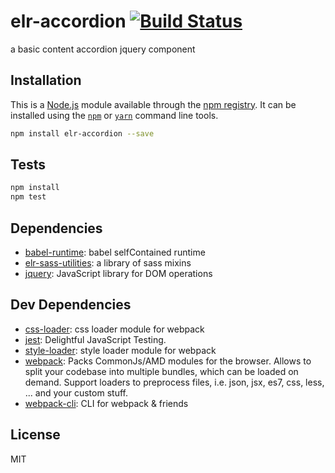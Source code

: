 # elr-accordion [![Build Status](https://travis-ci.org/elr-utilities/elr-accordion.png?branch=master)](https://travis-ci.org/elr-utilities/elr-accordion)

a basic content accordion jquery component

## Installation

This is a [Node.js](https://nodejs.org/) module available through the
[npm registry](https://www.npmjs.com/). It can be installed using the
[`npm`](https://docs.npmjs.com/getting-started/installing-npm-packages-locally)
or
[`yarn`](https://yarnpkg.com/en/)
command line tools.

```sh
npm install elr-accordion --save
```

## Tests

```sh
npm install
npm test
```

## Dependencies

- [babel-runtime](https://ghub.io/babel-runtime): babel selfContained runtime
- [elr-sass-utilities](https://ghub.io/elr-sass-utilities): a library of sass mixins
- [jquery](https://ghub.io/jquery): JavaScript library for DOM operations

## Dev Dependencies

- [css-loader](https://ghub.io/css-loader): css loader module for webpack
- [jest](https://ghub.io/jest): Delightful JavaScript Testing.
- [style-loader](https://ghub.io/style-loader): style loader module for webpack
- [webpack](https://ghub.io/webpack): Packs CommonJs/AMD modules for the browser. Allows to split your codebase into multiple bundles, which can be loaded on demand. Support loaders to preprocess files, i.e. json, jsx, es7, css, less, ... and your custom stuff.
- [webpack-cli](https://ghub.io/webpack-cli): CLI for webpack &amp; friends

## License

MIT
